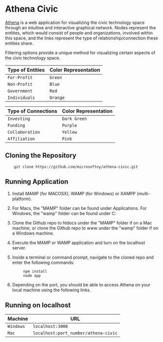 Athena Civic
============

[Athena](athenacivic.azurewebsites.net) is a web application for visualizing the civic technology space through an intuitive and interactive graphical network. Nodes represent the entities, which would consist of people and organizations, involved within this space, and the links represent the type of relationship/connection these entities share. 

Filtering options provide a unique method for visualizing certain aspects of the civic technology space.

|Type of Entities | Color Representation
|----------------|-----------------
|`For-Profit`|`Green`
|`Non-Profit`|`Blue`
|`Government`|`Red`
|`Individuals`|`Orange` 

|Type of Connections | Color Representation
|----------------|-----------------
|`Investing`|`Dark Green` 
|`Funding`|`Purple`
|`Collaboration`|`Yellow`
|`Affiliation`|`Pink`

Cloning the Repository
----------------------

		git clone https://github.com/microsoftny/athena-civic.git

Running Application
--------------------

1. Install MAMP (for MACOSX), WAMP (for Windows) or XAMPP (multi-platform).
2. For Macs, the "MAMP" folder can be found under Applications. For Windows, the "wamp" folder can be found under C:
3. Clone the Github repo to htdocs under the "MAMP" folder if on a Mac machine, or clone the Github repo to www under the "wamp" folder if on a Windows machine.
4. Execute the MAMP or WAMP application and turn on the localhost server.
5. Inside a terminal or command prompt, navigate to the cloned repo and enter the following commands:

			npm install
			node app

6. Depending on the port, you should be able to access Athena on your local machine using the following links.
	
Running on localhost
--------------------

|Machine | URL
|------- | ---
|`Windows`| `localhost:3000`
|`Mac`| `localhost:port_number/athena-civic`
